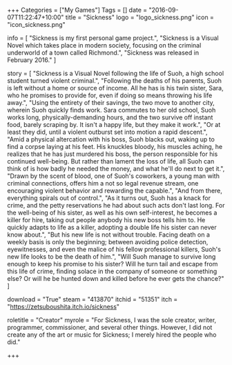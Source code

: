 +++
Categories = ["My Games"]
Tags = []
date = "2016-09-07T11:22:47+10:00"
title = "Sickness"
logo = "logo_sickness.png"
icon = "icon_sickness.png"

info = [
	"Sickness is my first personal game project.",
	"Sickness is a Visual Novel which takes place in modern society, focusing on the criminal underworld of a town called Richmond.",
	"Sickness was released in February 2016."
]

story = [
	"Sickness is a Visual Novel following the life of Suoh, a high school student turned violent criminal.",
	"Following the deaths of his parents, Suoh is left without a home or source of income. All he has is his twin sister, Sara, who he promises to provide for, even if doing so means throwing his life away.",
	"Using the entirety of their savings, the two move to another city, wherein Suoh quickly finds work. Sara commutes to her old school, Suoh works long, physically-demanding hours, and the two survive off instant food, barely scraping by. It isn't a happy life, but they make it work.",
	"Or at least they did, until a violent outburst set into motion a rapid descent.",
	"Amid a physical altercation with his boss, Suoh blacks out, waking up to find a corpse laying at his feet. His knuckles bloody, his muscles aching, he realizes that he has just murdered his boss, the person responsible for his continued well-being. But rather than lament the loss of life, all Suoh can think of is how badly he needed the money, and what he'll do next to get it.",
	"Drawn by the scent of blood, one of Suoh's coworkers, a young man with criminal connections, offers him a not so legal revenue stream, one encouraging violent behavior and rewarding the capable.",
	"And from there, everything spirals out of control.",
	"As it turns out, Suoh has a knack for crime, and the petty reservations he had about such acts don't last long. For the well-being of his sister, as well as his own self-interest, he becomes a killer for hire, taking out people anybody his new boss tells him to. He quickly adapts to life as a killer, adopting a double life his sister can never know about.",
	"But his new life is not without trouble. Facing death on a weekly basis is only the beginning; between avoiding police detection, eyewitnesses, and even the malice of his fellow professional killers, Suoh's new life looks to be the death of him.",
	"Will Suoh manage to survive long enough to keep his promise to his sister? Will he turn tail and escape from this life of crime, finding solace in the company of someone or something else? Or will he be hunted down and killed before he ever gets the chance?"
]

download = "True"
steam = "413870"
itchid = "51351"
itch = "https://zetsuboushita.itch.io/sickness"

roletitle = "Creator"
myrole = "For Sickness, I was the sole creator, writer, programmer, commissioner, and several other things. However, I did not create any of the art or music for Sickness; I merely hired the people who did."


+++

<!--


credits = [
	['Writer/Programmer/Creator/etc', 'Zetsubou', 'https://zetsubou.games/'],
    ['Producer', 'Kyle Tyner - Unwonted Studios', 'http://unwontedstudios.com/'],
    ['Backgrounds', 'Jake Bowkett', 'http://www.jakebowkett.com/'],
    ['Backgrounds', 'Sendo', 'http://sendraw.deviantart.com'],
    ['Backgrounds', 'Tomasz Madej', ''],
    ['Backgrounds', 'Valeria Taranukha', ''],
    ['Backgrounds', 'Rachel/Richard Marks', ''],
    ['Backgrounds', 'AimlessArt', ''],
    ['Backgrounds', 'Rooderoo', ''],
    ['Sprites', 'Ezri', 'http://www.ezriart.com/'],
    ['Sprites', 'Monika M.', 'http://psyalera.deviantart.com/'],
    ['CGs', 'Flora', 'http://floradrawz.com'],
    ['CGs', 'Chocojax', 'http://art.jphi.me/'],
    ['GUI Artwork', 'Kingv', 'http://kingv.deviantart.com/'],
    ['Item Sprites', 'David Fuentes', 'https://www.behance.net/DaveyDsign'],
    ['Music', 'Cylight Studios', ''],
    ['Music', 'Mock Off', ''],
    ['Music', 'Noyemi K.', ''],
    ['Music', 'Lemmonias', ''],
    ['Music', 'Alcaknight', 'https://soundcloud.com/alcaknight/'],
    ['Music', 'Kumiho', 'https://soundcloud.com/kumiho-242898106/'],
    ['Fonts', '"October Crow" by Chad Savage', 'http://www.sinisterfonts.com'],
    ['Fonts', '"Robotica" by Courtney Novits', 'http://www.courtneynovits.com/'],
    ['Fonts', '"1942" by Johan Holmdahl', '']
]

-->